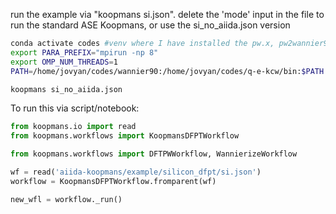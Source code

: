 run the example via "koopmans si.json".
delete the 'mode' input in the file to run the standard ASE Koopmans, or use the si_no_aiida.json version

```bash
conda activate codes #venv where I have installed the pw.x, pw2wannier90.x, kcw.x, wannier90, rsync
export PARA_PREFIX="mpirun -np 8" 
export OMP_NUM_THREADS=1
PATH=/home/jovyan/codes/wannier90:/home/jovyan/codes/q-e-kcw/bin:$PATH

koopmans si_no_aiida.json
```

To run this via script/notebook:

```python
from koopmans.io import read
from koopmans.workflows import KoopmansDFPTWorkflow

from koopmans.workflows import DFTPWWorkflow, WannierizeWorkflow

wf = read('aiida-koopmans/example/silicon_dfpt/si.json')
workflow = KoopmansDFPTWorkflow.fromparent(wf)

new_wfl = workflow._run()
```

